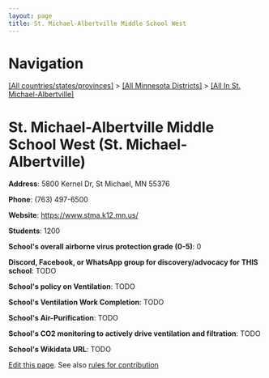 ```yaml
---
layout: page
title: St. Michael-Albertville Middle School West
---
```

# Navigation

[[All countries/states/provinces]](../../..) > [[All Minnesota Districts]](../..) > [[All In St. Michael-Albertville]](..)

# St. Michael-Albertville Middle School West (St. Michael-Albertville)

**Address**: 5800 Kernel Dr, St Michael, MN 55376

**Phone**: (763) 497-6500

**Website**: <https://www.stma.k12.mn.us/>

**Students**: 1200

**School's overall airborne virus protection grade (0-5)**: 0

**Discord, Facebook, or WhatsApp group for discovery/advocacy for THIS school**: TODO

**School's policy on Ventilation**: TODO

**School's Ventilation Work Completion**: TODO

**School's Air-Purification**: TODO

**School's CO2 monitoring to actively drive ventilation and filtration**: TODO

**School's Wikidata URL**: TODO


[Edit this page](https://github.com/ventilate-schools/MN/edit/main/./St._Michael-Albertville/St._Michael-Albertville_Middle_School_West.md). See also [rules for contribution](../../../contribution-rules/)